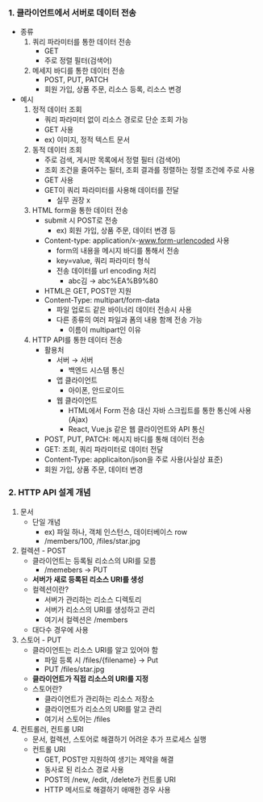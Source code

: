 ### 1. 클라이언트에서 서버로 데이터 전송

- 종류
    1. 쿼리 파라미터를 통한 데이터 전송
        - GET
        - 주로 정렬 필터(검색어)
    2. 메세지 바디를 통한 데이터 전송
        - POST, PUT, PATCH
        - 회원 가입, 상품 주문, 리소스 등록, 리소스 변경
- 예시
    1. 정적 데이터 조회
        - 쿼리 파라미터 없이 리소스 경로로 단순 조회 가능
        - GET 사용
        - ex) 이미지, 정적 텍스트 문서
    2. 동적 데이터 조회
        - 주로 검색, 게시판 목록에서 정렬 필터 (검색어)
        - 조회 조건을 줄여주는 필터, 조회 결과를 정렬하는 정렬 조건에 주로 사용
        - GET 사용
        - GET이 쿼리 파라미터를 사용해 데이터를 전달
            - 실무 권장 x
    3. HTML form을 통한 데이터 전송
        - submit 시 POST로 전송
            - ex) 회원 가입, 상품 주문, 데이터 변경 등
        - Content-type: application/x-www.form-urlencoded 사용
            - form의 내용을 메시지 바디를 통해서 전송
            - key=value, 쿼리 파라미터 형식
            - 전송 데이터를 url encoding 처리
                - abc김 → abc%EA%B9%80
        - HTML은 GET, POST만 지원
        - Content-Type: multipart/form-data
            - 파일 업로드 같은 바이너리 데이터 전송시 사용
            - 다른 종류의 여러 파일과 폼의 내용 함께 전송 가능
                - 이름이 multipart인 이유
    4. HTTP API를 통한 데이터 전송
        - 활용처
            - 서버 → 서버
                - 백엔드 시스템 통신
            - 앱 클라이언트
                - 아이폰, 안드로이드
            - 웹 클라이언트
                - HTML에서 Form 전송 대신 자바 스크립트를 통한 통신에 사용(Ajax)
                - React, Vue.js 같은 웹 클라이언트와 API 통신
        - POST, PUT, PATCH: 메시지 바디를 통해 데이터 전송
        - GET: 조회, 쿼리 파라미터로 데이터 전달
        - Content-Type: applicaiton/json을 주로 사용(사실상 표준)
        - 회원 가입, 상품 주문, 데이터 변경

### 2. HTTP API 설계 개념

1. 문서
    - 단일 개념
        - ex) 파일 하나, 객체 인스턴스, 데이터베이스 row
        - /members/100, /files/star.jpg
2. 컬렉션 - POST
    - 클라이언트는 등록될 리소스의 URI를 모름
        - /memebers → PUT
    - **서버가 새로 등록된 리소스 URI를 생성**
    - 컬렉션이란?
        - 서버가 관리하는 리소스 디렉토리
        - 서버가 리소스의 URI를 생성하고 관리
        - 여기서 컬렉션은 /members
    - 대다수 경우에 사용
3. 스토어 - PUT
    - 클라이언트는 리소스 URI를 알고 있어야 함
        - 파일 등록 시 /files/{filename} → Put
        - PUT /files/star.jpg
    - **클라이언트가 직접 리소스의 URI를 지정**
    - 스토어란?
        - 클라이언트가 관리하는 리소스 저장소
        - 클라이언트가 리소스의 URI를 알고 관리
        - 여기서 스토어는 /files
4. 컨트롤러, 컨트롤 URI
    - 문서, 컬렉션, 스토어로 해결하기 어려운 추가 프로세스 실행
    - 컨트롤 URI
        - GET, POST만 지원하여 생기는 제약을 해결
        - 동사로 된 리소스 경로 사용
        - POST의 /new, /edit, /delete가 컨트롤 URI
        - HTTP 메서드로 해결하기 애매한 경우 사용